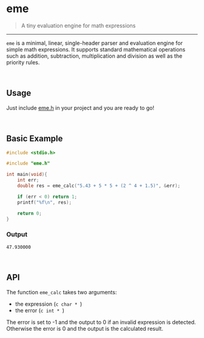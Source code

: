 # eme
> A tiny evaluation engine for math expressions

--- 

`eme` is a minimal, linear, single-header parser and evaluation engine for simple math expressions. It supports standard mathematical operations such as addition, subtraction, multiplication and division as well as the priority rules.

<br>

## Usage
Just include [eme.h](https://github.com/Flederossi/eme/blob/main/src/include/eme.h) in your project and you are ready to go!

<br>

## Basic Example
```c
#include <stdio.h>

#include "eme.h"

int main(void){
	int err;
	double res = eme_calc("5.43 + 5 * 5 + (2 ^ 4 + 1.5)", &err);

	if (err < 0) return 1;
	printf("%f\n", res);

	return 0;
}
```

### Output

```
47.930000
```

<br>

## API
The function `eme_calc` takes two arguments:
- the expression (```c char * ```)
- the error (```c int * ```)

The error is set to -1 and the output to 0 if an invalid expression is detected. Otherwise the error is 0 and the output is the calculated result.
